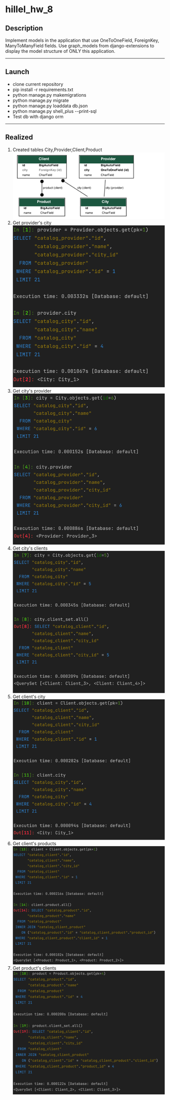 # hillel_hw_8
## Description
Implement models in the application that use OneToOneField, ForeignKey, ManyToManyField fields.
Use graph_models from django-extensions to display the model structure of ONLY this application.

--------

## Launch
* clone current repository
* pip install -r requirements.txt
* python manage.py makemigrations
* python manage.py migrate
* python manage.py loaddata db.json
* python manage.py shell_plus --print-sql
* Test db with django orm

--------

## Realized

1. Created tables City,Provider,Client,Product<br />![](../static/myapp_models.png)
2. Get provider's city<br />![](../static/get_provider_city.png)
3. Get city's provider<br />![](../static/get_city_provider.png)
4. Get city's clients<br />![](../static/get_city_clients.png)
5. Get client's city<br />![](../static/get_client_city.png)
6. Get client's products<br />![](../static/get_client_product.png)
7. Get product's clients<br />![](../static/get_product_client.png)